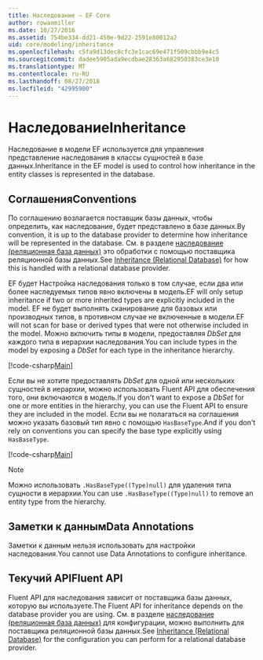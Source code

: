 ```yaml
---
title: Наследование — EF Core
author: rowanmiller
ms.date: 10/27/2016
ms.assetid: 754be334-dd21-450e-9d22-2591e80012a2
uid: core/modeling/inheritance
ms.openlocfilehash: c5fa9d13dec8cfc3e1cac69e471f509cbbb9e4c5
ms.sourcegitcommit: dadee5905ada9ecdbae28363a682950383ce3e10
ms.translationtype: MT
ms.contentlocale: ru-RU
ms.lasthandoff: 08/27/2018
ms.locfileid: "42995900"
---
```

# <a name="inheritance"></a><span data-ttu-id="31204-102">Наследование</span><span class="sxs-lookup"><span data-stu-id="31204-102">Inheritance</span></span>

<span data-ttu-id="31204-103">Наследование в модели EF используется для управления представление наследования в классы сущностей в базе данных.</span><span class="sxs-lookup"><span data-stu-id="31204-103">Inheritance in the EF model is used to control how inheritance in the entity classes is represented in the database.</span></span>

## <a name="conventions"></a><span data-ttu-id="31204-104">Соглашения</span><span class="sxs-lookup"><span data-stu-id="31204-104">Conventions</span></span>

<span data-ttu-id="31204-105">По соглашению возлагается поставщик базы данных, чтобы определить, как наследование, будет представлено в базе данных.</span><span class="sxs-lookup"><span data-stu-id="31204-105">By convention, it is up to the database provider to determine how inheritance will be represented in the database.</span></span> <span data-ttu-id="31204-106">См. в разделе [наследование (реляционная база данных)](relational/inheritance.md) это обработки с помощью поставщика реляционной базы данных.</span><span class="sxs-lookup"><span data-stu-id="31204-106">See [Inheritance (Relational Database)](relational/inheritance.md) for how this is handled with a relational database provider.</span></span>

<span data-ttu-id="31204-107">EF будет Настройка наследования только в том случае, если два или более наследуемых типов явно включены в модель.</span><span class="sxs-lookup"><span data-stu-id="31204-107">EF will only setup inheritance if two or more inherited types are explicitly included in the model.</span></span> <span data-ttu-id="31204-108">EF не будет выполнять сканирование для базовых или производных типов, в противном случае не включенные в модели.</span><span class="sxs-lookup"><span data-stu-id="31204-108">EF will not scan for base or derived types that were not otherwise included in the model.</span></span> <span data-ttu-id="31204-109">Можно включить типы в модели, предоставляя *DbSet<TEntity>*  для каждого типа в иерархии наследования.</span><span class="sxs-lookup"><span data-stu-id="31204-109">You can include types in the model by exposing a *DbSet<TEntity>* for each type in the inheritance hierarchy.</span></span>

[!code-csharp[Main](../../../samples/core/Modeling/Conventions/Samples/InheritanceDbSets.cs?highlight=3-4&name=Model)]

<span data-ttu-id="31204-110">Если вы не хотите предоставлять *DbSet<TEntity>*  для одной или нескольких сущностей в иерархии, можно использовать Fluent API для обеспечения того, они включаются в модель.</span><span class="sxs-lookup"><span data-stu-id="31204-110">If you don't want to expose a *DbSet<TEntity>* for one or more entities in the hierarchy, you can use the Fluent API to ensure they are included in the model.</span></span>
<span data-ttu-id="31204-111">Если вы не полагаться на соглашения можно указать базовый тип явно с помощью `HasBaseType`.</span><span class="sxs-lookup"><span data-stu-id="31204-111">And if you don't rely on conventions you can specify the base type explicitly using `HasBaseType`.</span></span>

[!code-csharp[Main](../../../samples/core/Modeling/Conventions/Samples/InheritanceModelBuilder.cs?highlight=7&name=Context)]

> [!NOTE]
> <span data-ttu-id="31204-112">Можно использовать `.HasBaseType((Type)null)` для удаления типа сущности в иерархии.</span><span class="sxs-lookup"><span data-stu-id="31204-112">You can use `.HasBaseType((Type)null)` to remove an entity type from the hierarchy.</span></span>

## <a name="data-annotations"></a><span data-ttu-id="31204-113">Заметки к данным</span><span class="sxs-lookup"><span data-stu-id="31204-113">Data Annotations</span></span>

<span data-ttu-id="31204-114">Заметки к данным нельзя использовать для настройки наследования.</span><span class="sxs-lookup"><span data-stu-id="31204-114">You cannot use Data Annotations to configure inheritance.</span></span>

## <a name="fluent-api"></a><span data-ttu-id="31204-115">Текучий API</span><span class="sxs-lookup"><span data-stu-id="31204-115">Fluent API</span></span>

<span data-ttu-id="31204-116">Fluent API для наследования зависит от поставщика базы данных, которую вы используете.</span><span class="sxs-lookup"><span data-stu-id="31204-116">The Fluent API for inheritance depends on the database provider you are using.</span></span> <span data-ttu-id="31204-117">См. в разделе [наследование (реляционная база данных)](relational/inheritance.md) для конфигурации, можно выполнить для поставщика реляционной базы данных.</span><span class="sxs-lookup"><span data-stu-id="31204-117">See [Inheritance (Relational Database)](relational/inheritance.md) for the configuration you can perform for a relational database provider.</span></span>
